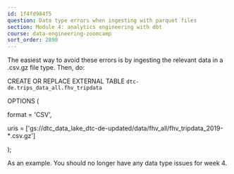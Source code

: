 ```yaml
---
id: 1f4fd984f5
question: Data type errors when ingesting with parquet files
section: Module 4: analytics engineering with dbt
course: data-engineering-zoomcamp
sort_order: 2890
---
```


The easiest way to avoid these errors is by ingesting the relevant data in a .csv.gz file type. Then, do:

CREATE OR REPLACE EXTERNAL TABLE `dtc-de.trips_data_all.fhv_tripdata`

OPTIONS (

format = 'CSV',

uris = ['gs://dtc_data_lake_dtc-de-updated/data/fhv_all/fhv_tripdata_2019-*.csv.gz']

);

As an example. You should no longer have any data type issues for week 4.

